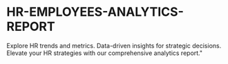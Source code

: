 # HR-EMPLOYEES-ANALYTICS-REPORT
Explore HR trends and metrics. Data-driven insights for strategic decisions. Elevate your HR strategies with our comprehensive analytics report."
